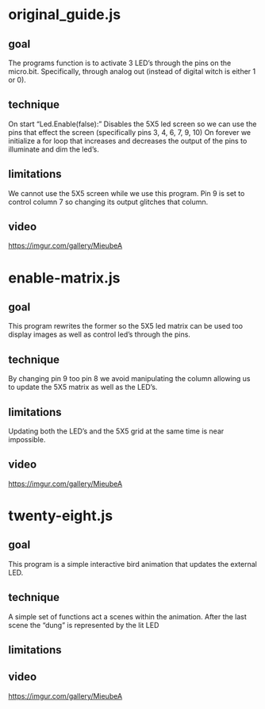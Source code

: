 # original_guide.js

## goal
The programs function is to activate 3 LED’s through the pins on the micro.bit. Specifically, through analog out (instead of digital witch is either 1 or 0). 

## technique 
On start
“Led.Enable(false):”
Disables the 5X5 led screen so we can use the pins that effect the screen (specifically pins 3, 4, 6, 7, 9, 10)
On forever we initialize a for loop that increases and decreases the output of the pins to illuminate and dim the led’s. 

## limitations 
We cannot use the 5X5 screen while we use this program. Pin 9 is set to control column 7 so changing its output glitches that column.

## video
https://imgur.com/gallery/MieubeA

# enable-matrix.js

## goal
This program rewrites the former so the 5X5 led matrix can be used too display images as well as control led’s through the pins.
## technique 
By changing pin 9 too pin 8 we avoid manipulating the column allowing us to update the 5X5 matrix as well as the LED’s.
## limitations 
Updating both the LED’s and the 5X5 grid at the same time is near impossible.
## video
https://imgur.com/gallery/MieubeA

# twenty-eight.js

## goal
This program is a simple interactive bird animation that updates the external LED.
## technique 
A simple set of functions act a scenes within the animation. After the last scene the “dung” is represented by the lit LED
## limitations 

## video
https://imgur.com/gallery/MieubeA

